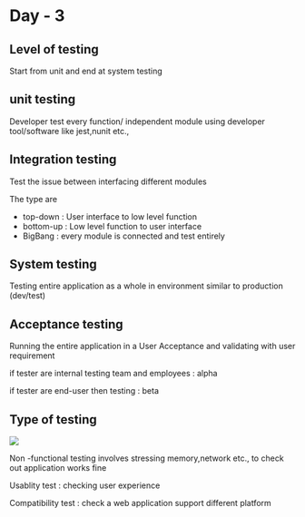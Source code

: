 # Day - 3

## Level of testing

Start from unit and end at system testing

## unit testing
Developer test every function/ independent module using developer tool/software like jest,nunit etc.,

## Integration testing

Test the issue between interfacing different modules 

The type are 
- top-down : User interface to low level function
- bottom-up : Low level function to user interface
-  BigBang : every module is connected and test entirely

## System testing

Testing entire application as a whole in environment similar to production (dev/test)

## Acceptance testing

Running the entire application in a User Acceptance and validating with user requirement

if tester are internal testing team and employees : alpha

if tester are end-user then testing : beta

## Type of testing

![](https://media.geeksforgeeks.org/wp-content/uploads/20230808151753/Software-Testing-768.png)


Non -functional testing involves stressing memory,network etc., to check out application works fine

Usablity test : checking user experience

Compatibility test : check a web application support different platform